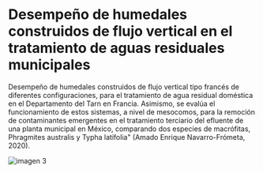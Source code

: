 # Desempeño de humedales construidos de flujo vertical en el tratamiento de aguas residuales municipales 

Desempeño de humedales construidos de flujo vertical tipo francés de diferentes configuraciones, para el tratamiento de agua residual doméstica en el Departamento del Tarn en Francia. Asimismo, se evalúa el funcionamiento de estos sistemas, a nivel de mesocomos, para la remoción de contaminantes emergentes en el tratamiento terciario del efluente de una planta municipal en México, comparando dos especies de macrófitas, Phragmites australis y Typha latifolia" (Amado Enrique Navarro-Frómeta, 2020).

![imagen 3](https://user-images.githubusercontent.com/118635410/248643420-72280add-8182-4fc4-a1fc-536afc7c7caa.png)
